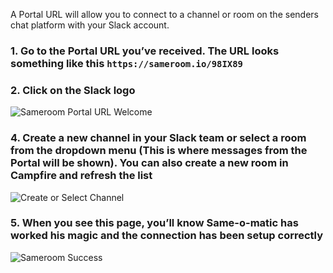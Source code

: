 A Portal URL will allow you to connect to a channel or room on the senders chat platform with your Slack account. 

### 1. Go to the Portal URL you’ve received. The URL looks something like this `https://sameroom.io/98IX89`

### 2. Click on the Slack logo
![Sameroom Portal URL Welcome](https://in.kato.im/9d61ad2c6157ff01c8ae8918e98b4ab192ef7fefbcf21329846833fc88ab1d2b/Sameroom-Select-Platform-_0008_Slack.png)

### 4. Create a new channel in your Slack team or select a room from the dropdown menu (This is where messages from the Portal will be shown). You can also create a new room in Campfire and refresh the list
![Create or Select Channel](https://in.kato.im/c71619ccc8948f0cde5d7a7931249c5232a582b8ee6b75a6c1e8ead334742e8/Sameroom%20Join%20Portal%20Select%20Room%20Slack%20Destination.png)

### 5. When you see this page, you’ll know Same-o-matic has worked his magic and the connection has been setup correctly
![Sameroom Success](https://in.kato.im/bc1ac42c1d1d5632a436e92b5b3603422261f99a64c602007a895ecd38973336/Sameroom%20Join%20Portal%20Success%20copy.png)
